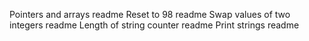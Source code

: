 Pointers and arrays readme
Reset to 98 readme
Swap values of two integers readme
Length of string counter readme
Print strings readme
